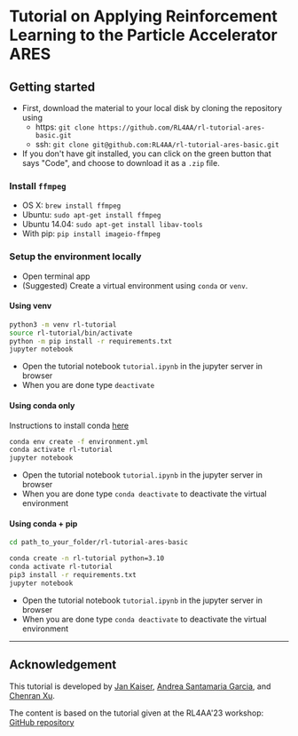 # Tutorial on Applying Reinforcement Learning to the Particle Accelerator ARES

## Getting started

- First, download the material to your local disk by cloning the repository using
  - https: `git clone https://github.com/RL4AA/rl-tutorial-ares-basic.git`
  - ssh: `git clone git@github.com:RL4AA/rl-tutorial-ares-basic.git`
- If you don't have git installed, you can click on the green button that says "Code", and choose to download it as a `.zip` file.

### Install `ffmpeg`

- OS X: `brew install ffmpeg`
- Ubuntu: `sudo apt-get install ffmpeg`
- Ubuntu 14.04: `sudo apt-get install libav-tools`
- With pip: `pip install imageio-ffmpeg`

### Setup the environment locally

- Open terminal app
- (Suggested) Create a virtual environment using `conda` or `venv`.

#### Using venv

```bash
python3 -m venv rl-tutorial
source rl-tutorial/bin/activate
python -m pip install -r requirements.txt
jupyter notebook
```

- Open the tutorial notebook `tutorial.ipynb` in the jupyter server in browser
- When you are done type `deactivate`

#### Using conda only

Instructions to install conda [here](https://docs.conda.io/projects/conda/en/4.6.1/user-guide/install/index.html)

```bash
conda env create -f environment.yml
conda activate rl-tutorial
jupyter notebook
```

- Open the tutorial notebook `tutorial.ipynb` in the jupyter server in browser
- When you are done type `conda deactivate` to deactivate the virtual environment

#### Using conda + pip

```bash
cd path_to_your_folder/rl-tutorial-ares-basic
```

```bash
conda create -n rl-tutorial python=3.10
conda activate rl-tutorial
pip3 install -r requirements.txt
jupyter notebook
```

- Open the tutorial notebook `tutorial.ipynb` in the jupyter server in browser
- When you are done type `conda deactivate` to deactivate the virtual environment

---

## Acknowledgement

This tutorial is developed by [Jan Kaiser](https://github.com/jank324), [Andrea Santamaria Garcia](https://github.com/ansantam), and [Chenran Xu](https://github.com/cr-xu).

The content is based on the tutorial given at the RL4AA'23 workshop: [GitHub repository](https://github.com/RL4AA/RL4AA23)
